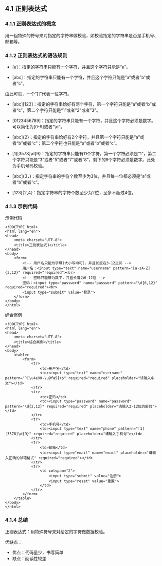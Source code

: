 ## 4.1 正则表达式

### 4.1.1 正则表达式的概念

用一组特殊的符号来对指定的字符串做校验，如校验指定的字符串是否是手机号、邮箱等。

### 4.1.2 正则表达式的语法规则

* [a]：指定的字符串只能有一个字符，并且这个字符只能是“a”。

* [abc]：指定的字符串只能有一个字符，并且这个字符只能是”a”或者”b”或者”c”。  

由此可见，一个”[]”代表一位字符。

* [abc][123]：指定的字符串恰好有两个字符，第一个字符只能是“a”或者“b”或者“c”，第二个字符只能是“1”或者“2”或者”3”。  
 
* [0123456789]：指定的字符串只能有一个字符，并且这个字符必须是数字。可以简化为[0-9]或者“\d”。

* [abc]{2}：指定的字符串恰好有2个字符，并且第一个字符只能是“a”或者“b”或者“c”；第二个字符也只能是“a”或者“b”或者“c”。

* [1][3578]\d{9}：指定的字符串只能有11个字符，第一个字符必须是“1”，第二个字符只能是“3”或者“5”或者“7”或者“8”，剩下的9个字符必须是数字。此处为手机号码校验。

* [abc]{3，}：指定字符串的字符个数至少为3位，并且每一位都必须是“a”或者“b”或者“c”。

* [123]{2,4}：指定字符串的字符个数至少为2位，至多不超过4位。

### 4.1.3 示例代码

示例代码

	<!DOCTYPE html>
	<html lang="en">
	<head>
		<meta charset="UTF-8">
		<title>正则表达式1</title>
	</head>
	<body>
		<form>
			<!-- 用户名只能为字母(大小写均可)，并且长度在3-12之间 -->
			用户名：<input type="text" name="username" pattern="[a-zA-Z]{3,12}" required="required"><br>
			<!-- 密码只能够为数字，并且长度为6-12位 -->
			密码：<input type="password" name="password" pattern="\d{6,12}" required="required"><br>
			<input type="submit" value="登录">
		</form>
	</body>
	</html>

综合案例

	<!DOCTYPE html>
	<html lang="en">
	<head>
		<meta charset="UTF-8">
		<title>综合案例</title>
	</head>
	<body>
		<table>
			<form>
				<tr>
					<td>用户名</td>
					<td><input type="text" name="username" pattern="^[\u4e00-\u9fa5]+$" required="required" placeholder="请输入中文"></td>
				</tr>
				<tr>
					<td>密码</td>
					<td><input type="password" name="password" pattern="\d{2,12}" required="required" placeholder="请输入2-12位的密码"></td>
				</tr>
				<tr>
					<td>手机号</td>
					<td><input type="text" name="phone" pattern="[1][3578]\d{9}" required="required" placeholder="请输入手机号"></td>
				</tr>
				<tr>
					<td>邮箱</td>
					<td><input type="email" name="email" placeholder="请输入正确的邮箱格式" required="required"></td>
				</tr>
				<tr>
					<td colspan="2">
						<input type="submit" value="注册">
						<input type="reset" value="重置">
					</td>
				</tr>
			</form>
		</table>
	</body>
	</html>

### 4.1.4 总结

正则表达式：用特殊符号来对给定的字符做数据校验。

优缺点：
* 优点：代码量少，书写简单
* 缺点：阅读性较差